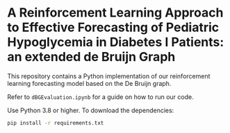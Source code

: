 # A Reinforcement Learning Approach  to Effective Forecasting  of Pediatric Hypoglycemia in Diabetes I Patients: an extended de Bruijn Graph

This repository contains a Python implementation of our reinforcement learning forecasting model based on the De Bruijn graph.

Refer to `dBGEvaluation.ipynb` for a guide on how to run our code.

Use Python 3.8 or higher. To download the dependencies:


```bash
pip install -r requirements.txt
```